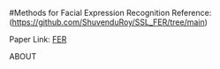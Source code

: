 #Methods for Facial Expression Recognition
Reference:(https://github.com/ShuvenduRoy/SSL_FER/tree/main)

Paper Link: [FER](https://arxiv.org/pdf/2208.00544v1.pdf)

ABOUT



